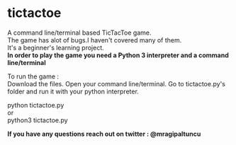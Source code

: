 # tictactoe
A command line/terminal based TicTacToe game.<br>
The game has alot of bugs.I haven't covered many of them.<br>
It's a beginner's learning project.<br>
<b>In order to play the game you need a Python 3 interpreter and a command line/terminal</b><br>

To run the game :<br>
Download the files. Open your command line/terminal. Go to tictactoe.py's folder and run it with your python interpreter.
  
  python tictactoe.py <br>
  or<br>
  python3 tictactoe.py
  

<b>If you have any questions reach out on twitter : @mragipaltuncu</b>

